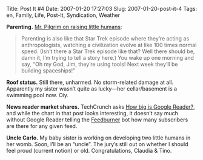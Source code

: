 Title: Post It #4
Date: 2007-01-20 17:27:03
Slug: 2007-01-20-post-it-4
Tags: en, Family, Life, Post-It, Syndication, Weather


**Parenting.** [Mr. Pilgrim on raising little humans][1]:

> Parenting is also like that Star Trek episode where they’re acting as
anthropologists, watching a civilization evolve at like 100 times normal
speed. (Isn’t there a Star Trek episode like that? Well there should be, damn
it, I’m trying to tell a story here.) You wake up one morning and say, “Oh my
God, Jim, they’re using tools! Next week they’ll be building spaceships!”

**Roof status.** Still there, unharmed. No storm-related damage at all. Apparently my sister wasn’t quite as lucky—her cellar/basement is a swimming pool now. Oiy.

**News reader market shares.** TechCrunch asks [How big is Google Reader?][2], and while the chart in that post looks interesting, it doesn’t say much without Google Reader telling the [Feedburner][3] bot how many subscribers are there for any given feed.

**Uncle Carlo.** My baby sister is working on developing two little humans in her womb. Soon, I’ll be an “uncle”. The jury’s still out on whether I should feel proud (current notion) or old. Congratulations, Claudia & Tino.

   [1]: http://diveintomark.org/archives/2007/01/16/spaceships
   [2]: http://www.techcrunch.com/2007/01/19/just-how-big-is-google-reader/
   [3]: http://www.feedburner.com
